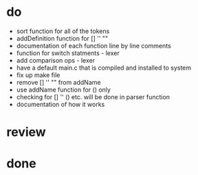 # do
* sort function for all of the tokens
* addDefinition function for [] '' ""
* documentation of each function line by line comments
* function for switch statments - lexer
* add comparison ops - lexer
* have a default main.c that is compiled and installed to system
* fix up make file
* remove [] '' "" from addName
* use addName function for () only
* checking for [] '' () etc. will be done in parser function
* documentation of how it works

# review

# done
